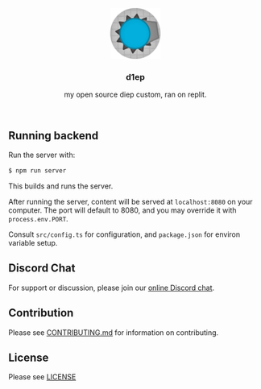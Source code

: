 <br><br>
<div align="center">
<img src="./icon.png" width="20%" />
<h3>d1ep</h3>
<p>my open source diep custom, ran on replit.</p>
</div>
<br>

## Running backend

Run the server with:
```bash
$ npm run server
```
This builds and runs the server.

After running the server, content will be served at `localhost:8080` on your computer. The port will default to 8080, and you may override it with `process.env.PORT`.

Consult `src/config.ts` for configuration, and `package.json` for environ variable setup.

## Discord Chat

For support or discussion, please join our [online Discord chat](https://discord.gg/SyxWdxgHnT).


## Contribution

Please see [CONTRIBUTING.md](./CONTRIBUTING.md) for information on contributing.

<!-- OLD TEXT, saving here just for now
  All issues should be relate to critical bugs, stat related inconsistencies, or undefined/misdefined behavior.

  ### Pull Requests

  When making a pull request, please indicate whether you are either:
    1. Patching an issue documented in Issues
    2. Fixing a documentation related error (grammar, syntax, etc in markdown or comments)
    
  If the reason for your pull request differs from these two, then summarize both the issue and the changes you made.
-->

## License

Please see [LICENSE](./LICENSE)
